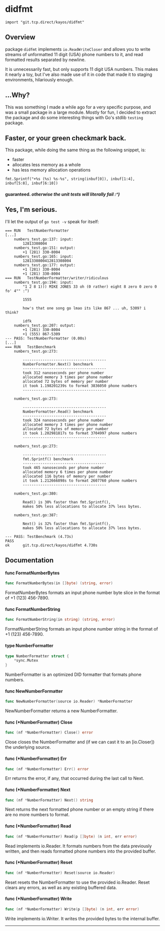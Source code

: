 # didfmt

`import "git.tcp.direct/kayos/didfmt"`

## Overview

package `didfmt` implements `io.ReadWriteCloser` and allows you to write streams of unformatted 11 digit (USA) phone numbers to it, and read formatted results separated by newline.

It is unnecessarily fast, but only supports 11 digit USA numbers. This makes it nearly a toy, but I've also made use of it in code that made it to staging environments, hilariously enough.

## ...Why?

This was something I made a while ago for a very specific purpose, and was a small package in a large module. 
Mostly for fun, I decided to extract the package and do some interesting things with Go's stdlib `testing` package.

## Faster, or your green checkmark back.

This package, while doing the same thing as the following snippet, is:
  - faster
  - allocates less memory as a whole
  - has less memory allocation operations

```golang
fmt.Sprintf("+%s (%s) %s-%s", string(inbuf[0]), inbuf[1:4], inbuf[5:8], inbuf[6:10])
```

#### guaranteed. ***otherwise the unit tests will literally fail :^)***

## Yes, I'm serious.

I'll let the output of `go test -v` speak for itself:

```
=== RUN   TestNumberFormatter
[...]
    numbers_test.go:137: input:
        12813308004
    numbers_test.go:151: output:
        +1 (281) 330-8004
    numbers_test.go:165: input:
        1281330800412813308004
    numbers_test.go:177: output:
        +1 (281) 330-8004
        +1 (281) 330-8004
=== RUN   TestNumberFormatter/writer/ridiculous
    numbers_test.go:194: input:
        "1 2 8 1))) MIKE JONES 33 oh (0 rather) eight 8 zero 0 zero 0 fo' 4"" :^)
        
        1555 
        
        how's that one song go lmao its like 867 ... uh, 5309? i think?
        
        idfk
    numbers_test.go:207: output:
        +1 (281) 330-8004
        +1 (555) 867-5309
--- PASS: TestNumberFormatter (0.00s)
[...]
=== RUN   TestBenchmark
    numbers_test.go:273: 
        
        --------------------------------------
        NumberFormatter.Next() benchmark 
        --------------------------------------
        took 312 nanoseconds per phone number
        allocated memory 3 times per phone number
        allocated 72 bytes of memory per number
        it took 1.198201239s to format 3836050 phone numbers
        --------------------------------------
        
    numbers_test.go:273: 
        
        --------------------------------------
        NumberFormatter.Read() benchmark 
        --------------------------------------
        took 324 nanoseconds per phone number
        allocated memory 3 times per phone number
        allocated 72 bytes of memory per number
        it took 1.202981817s to format 3704997 phone numbers
        --------------------------------------
        
    numbers_test.go:273: 
        
        --------------------------------------
        fmt.Sprintf() benchmark 
        --------------------------------------
        took 465 nanoseconds per phone number
        allocated memory 6 times per phone number
        allocated 116 bytes of memory per number
        it took 1.212666898s to format 2607760 phone numbers
        --------------------------------------
        
    numbers_test.go:380: 
        
        Read() is 30% faster than fmt.Sprintf(),
        makes 50% less allocations to allocate 37% less bytes.
        
    numbers_test.go:387: 
        
        Next() is 32% faster than fmt.Sprintf(),
        makes 50% less allocations to allocate 37% less bytes.
        
--- PASS: TestBenchmark (4.73s)
PASS
ok  	git.tcp.direct/kayos/didfmt	4.730s
```

## Documentation

#### func  FormatNumberBytes

```go
func FormatNumberBytes(in []byte) (string, error)
```
FormatNumberBytes formats an input phone number byte slice in the format of +1
(123) 456-7890.

#### func  FormatNumberString

```go
func FormatNumberString(in string) (string, error)
```
FormatNumberString formats an input phone number string in the format of +1
(123) 456-7890.

#### type NumberFormatter

```go
type NumberFormatter struct {
	*sync.Mutex
}
```

NumberFormatter is an optimized DID formatter that formats phone numbers.

#### func  NewNumberFormatter

```go
func NewNumberFormatter(source io.Reader) *NumberFormatter
```
NewNumberFormatter returns a new NumberFormatter.

#### func (*NumberFormatter) Close

```go
func (nf *NumberFormatter) Close() error
```
Close closes the NumberFormatter and (if we can cast it to an [io.Closer]) the
underlying source.

#### func (*NumberFormatter) Err

```go
func (nf *NumberFormatter) Err() error
```
Err returns the error, if any, that occurred during the last call to Next.

#### func (*NumberFormatter) Next

```go
func (nf *NumberFormatter) Next() string
```
Next returns the next formatted phone number or an empty string if there are no
more numbers to format.

#### func (*NumberFormatter) Read

```go
func (nf *NumberFormatter) Read(p []byte) (n int, err error)
```
Read implements io.Reader. It formats numbers from the data previously written,
and then reads formatted phone numbers into the provided buffer.

#### func (*NumberFormatter) Reset

```go
func (nf *NumberFormatter) Reset(source io.Reader)
```
Reset resets the NumberFormatter to use the provided io.Reader. Reset clears any
errors, as well as any existing buffered data.

#### func (*NumberFormatter) Write

```go
func (nf *NumberFormatter) Write(p []byte) (n int, err error)
```
Write implements io.Writer. It writes the provided bytes to the internal buffer.

---
